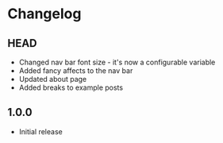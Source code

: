 # Changelog

## HEAD

- Changed nav bar font size - it's now a configurable variable
- Added fancy affects to the nav bar
- Updated about page
- Added <!-- more --> breaks to example posts 

## 1.0.0

- Initial release
